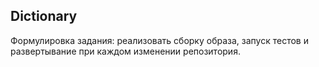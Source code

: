 ## Dictionary

Формулировка задания: реализовать сборку образа, запуск тестов и развертывание при каждом изменении репозитория.


